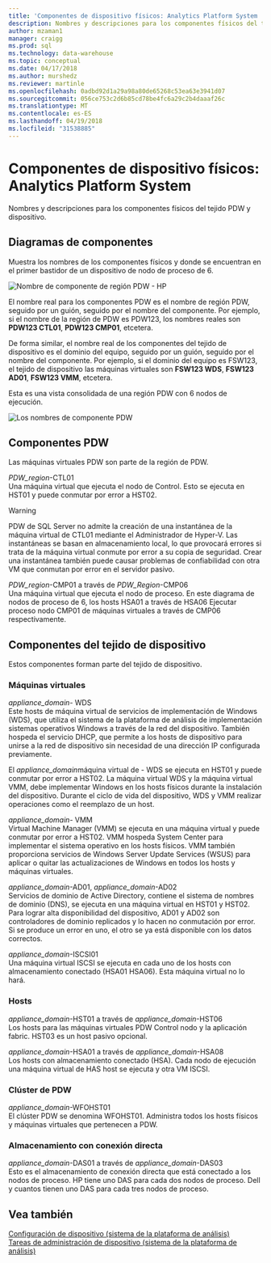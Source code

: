 ```yaml
---
title: 'Componentes de dispositivo físicos: Analytics Platform System | Documentos de Microsoft'
description: Nombres y descripciones para los componentes físicos del tejido PDW y dispositivo.
author: mzaman1
manager: craigg
ms.prod: sql
ms.technology: data-warehouse
ms.topic: conceptual
ms.date: 04/17/2018
ms.author: murshedz
ms.reviewer: martinle
ms.openlocfilehash: 0adbd92d1a29a98a80de65268c53ea63e3941d07
ms.sourcegitcommit: 056ce753c2d6b85cd78be4fc6a29c2b4daaaf26c
ms.translationtype: MT
ms.contentlocale: es-ES
ms.lasthandoff: 04/19/2018
ms.locfileid: "31538885"
---
```

# <a name="appliance-physical-components---analytics-platform-system"></a>Componentes de dispositivo físicos: Analytics Platform System
Nombres y descripciones para los componentes físicos del tejido PDW y dispositivo. 
  
<!-- MISSING LINKS See also [HDInsight Physical Components &#40;Analytics Platform System&#41;](hdinsight-physical-components.md).  -->  
  
## <a name="diagrams"></a>Diagramas de componentes  
Muestra los nombres de los componentes físicos y donde se encuentran en el primer bastidor de un dispositivo de nodo de proceso de 6.  
  
![Nombre de componente de región PDW - HP](./media/pdw-and-appliance-fabric-physical-components/APS_HW_ComponentNames-HP.png "APS_HW_ComponentNames HP")  
  
El nombre real para los componentes PDW es el nombre de región PDW, seguido por un guión, seguido por el nombre del componente. Por ejemplo, si el nombre de la región de PDW es PDW123, los nombres reales son **PDW123 CTL01**, **PDW123 CMP01**, etcetera.  
  
De forma similar, el nombre real de los componentes del tejido de dispositivo es el dominio del equipo, seguido por un guión, seguido por el nombre del componente. Por ejemplo, si el dominio del equipo es FSW123, el tejido de dispositivo las máquinas virtuales son **FSW123 WDS**, **FSW123 AD01**, **FSW123 VMM**, etcetera.  
  
Esta es una vista consolidada de una región PDW con 6 nodos de ejecución.  
  
![Los nombres de componente PDW](./media/pdw-and-appliance-fabric-physical-components/APS_HW_Names.png "APS_HW_Names")  
  
## <a name="pdw"></a>Componentes PDW  
Las máquinas virtuales PDW son parte de la región de PDW.  
  
*PDW_region*-CTL01  
Una máquina virtual que ejecuta el nodo de Control. Esto se ejecuta en HST01 y puede conmutar por error a HST02.  
  
> [!WARNING]  
> PDW de SQL Server no admite la creación de una instantánea de la máquina virtual de CTL01 mediante el Administrador de Hyper-V. Las instantáneas se basan en almacenamiento local, lo que provocará errores si trata de la máquina virtual conmute por error a su copia de seguridad. Crear una instantánea también puede causar problemas de confiabilidad con otra VM que conmutan por error en el servidor pasivo.  
  
*PDW_region*-CMP01 a través de *PDW_Region*-CMP06  
Una máquina virtual que ejecuta el nodo de proceso. En este diagrama de nodos de proceso de 6, los hosts HSA01 a través de HSA06 Ejecutar proceso nodo CMP01 de máquinas virtuales a través de CMP06 respectivamente.  
  
## <a name="fabric"></a>Componentes del tejido de dispositivo  
Estos componentes forman parte del tejido de dispositivo.  
  
### <a name="virtual-machines"></a>Máquinas virtuales  
*appliance_domain*- WDS  
Este hosts de máquina virtual de servicios de implementación de Windows (WDS), que utiliza el sistema de la plataforma de análisis de implementación sistemas operativos Windows a través de la red del dispositivo. También hospeda el servicio DHCP, que permite a los hosts de dispositivo para unirse a la red de dispositivo sin necesidad de una dirección IP configurada previamente.  
  
El *appliance_domain*máquina virtual de - WDS se ejecuta en HST01 y puede conmutar por error a HST02. La máquina virtual WDS y la máquina virtual VMM, debe implementar Windows en los hosts físicos durante la instalación del dispositivo. Durante el ciclo de vida del dispositivo, WDS y VMM realizar operaciones como el reemplazo de un host.  
  
*appliance_domain*- VMM  
Virtual Machine Manager (VMM) se ejecuta en una máquina virtual y puede conmutar por error a HST02. VMM hospeda System Center para implementar el sistema operativo en los hosts físicos. VMM también proporciona servicios de Windows Server Update Services (WSUS) para aplicar o quitar las actualizaciones de Windows en todos los hosts y máquinas virtuales.  
  
*appliance_domain*-AD01, *appliance_domain*-AD02  
Servicios de dominio de Active Directory, contiene el sistema de nombres de dominio (DNS), se ejecuta en una máquina virtual en HST01 y HST02. Para lograr alta disponibilidad del dispositivo, AD01 y AD02 son controladores de dominio replicados y lo hacen no conmutación por error. Si se produce un error en uno, el otro se ya está disponible con los datos correctos.  
  
*appliance_domain*-ISCSI01  
Una máquina virtual ISCSI se ejecuta en cada uno de los hosts con almacenamiento conectado (HSA01 HSA06). Esta máquina virtual no lo hará.  
  
### <a name="hosts"></a>Hosts  
*appliance_domain*-HST01 a través de *appliance_domain*-HST06  
Los hosts para las máquinas virtuales PDW Control nodo y la aplicación fabric. HST03 es un host pasivo opcional.  
  
*appliance_domain*-HSA01 a través de *appliance_domain*-HSA08  
Los hosts con almacenamiento conectado (HSA). Cada nodo de ejecución una máquina virtual de HAS host se ejecuta y otra VM ISCSI.  
  
### <a name="cluster-for-pdw"></a>Clúster de PDW  
*appliance_domain*-WFOHST01  
El clúster PDW se denomina WFOHST01. Administra todos los hosts físicos y máquinas virtuales que pertenecen a PDW.  
  
### <a name="direct-attached-storage"></a>Almacenamiento con conexión directa  
*appliance_domain*-DAS01 a través de *appliance_domain*-DAS03  
Esto es el almacenamiento de conexión directa que está conectado a los nodos de proceso. HP tiene uno DAS para cada dos nodos de proceso. Dell y cuantos tienen uno DAS para cada tres nodos de proceso.  
  
## <a name="see-also"></a>Vea también  
<!-- MISSING LINKS [Hardware Configurations &#40;Analytics Platform System&#41;](../architecture/hardware-configurations.md)  -->  
[Configuración de dispositivo &#40;sistema de la plataforma de análisis&#41;](appliance-configuration.md)  
[Tareas de administración de dispositivo &#40;sistema de la plataforma de análisis&#41;](appliance-management-tasks.md)  
  
